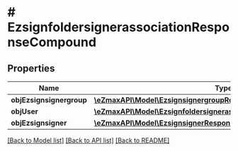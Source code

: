 # # EzsignfoldersignerassociationResponseCompound

## Properties

Name | Type | Description | Notes
------------ | ------------- | ------------- | -------------
**objEzsignsignergroup** | [**\eZmaxAPI\Model\EzsignsignergroupResponseCompound**](EzsignsignergroupResponseCompound.md) |  | [optional]
**objUser** | [**\eZmaxAPI\Model\EzsignfoldersignerassociationResponseCompoundUser**](EzsignfoldersignerassociationResponseCompoundUser.md) |  | [optional]
**objEzsignsigner** | [**\eZmaxAPI\Model\EzsignsignerResponseCompound**](EzsignsignerResponseCompound.md) |  | [optional]

[[Back to Model list]](../../README.md#models) [[Back to API list]](../../README.md#endpoints) [[Back to README]](../../README.md)
